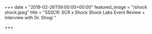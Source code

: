 +++
date = "2019-02-26T09:00:00+00:00"
featured_image = "/shock shock.jpeg"
title = "SSSCR: SCR x Shock Shock Labs Event Review + Interview with Dr. Shogi "

+++
